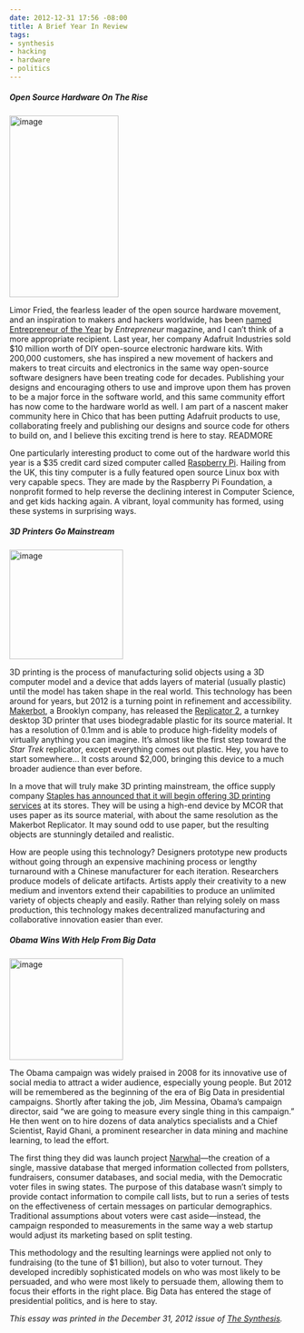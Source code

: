 ```yaml
---
date: 2012-12-31 17:56 -08:00
title: A Brief Year In Review
tags:
- synthesis
- hacking
- hardware
- politics
---
```

##### Open Source Hardware On The Rise

<img class="right" alt="image" height="320" src="https://mattolson-blog.s3.amazonaws.com/limor_fried_sm.jpg" width="192"/>

Limor Fried, the fearless leader of the open source hardware movement, and an inspiration to makers and hackers worldwide, has been [named Entrepreneur of the Year](http://www.entrepreneur.com/article/225213) 
by _Entrepreneur_ magazine, and I can&rsquo;t think of a more appropriate recipient. Last year, her company Adafruit Industries sold $10 million worth of DIY open-source electronic hardware kits. 
With 200,000 customers, she has inspired a new movement of hackers and makers to treat circuits and electronics in the same way open-source software designers have been treating code for decades. 
Publishing your designs and encouraging others to use and improve upon them has proven to be a major force in the software world, and this same community effort has now come to the hardware world 
as well. I am part of a nascent maker community here in Chico that has been putting Adafruit products to use, collaborating freely and publishing our designs and source code for others to build on, 
and I believe this exciting trend is here to stay.
READMORE

One particularly interesting product to come out of the hardware world this year is a $35 credit card sized computer called [Raspberry Pi](http://www.raspberrypi.org/). Hailing from the UK, this 
tiny computer is a fully featured open source Linux box with very capable specs. They are made by the Raspberry Pi Foundation, a nonprofit formed to help reverse the declining interest in 
Computer Science, and get kids hacking again. A vibrant, loyal community has formed, using these systems in surprising ways.

##### 3D Printers Go Mainstream

<img class="right" alt="image" height="193" src="https://mattolson-blog.s3.amazonaws.com/replicator2.png" width="200"/>

3D printing is the process of manufacturing solid objects using a 3D computer model and a device that adds layers of material (usually plastic) until the model has taken shape in the real world. 
This technology has been around for years, but 2012 is a turning point in refinement and accessibility. [Makerbot](http://www.makerbot.com/), a Brooklyn company, has released the 
[Replicator 2](https://store.makerbot.com/replicator2.html), a turnkey desktop 3D printer that uses biodegradable plastic for its source material. It has a resolution of 0.1mm and is able to 
produce high-fidelity models of virtually anything you can imagine. It&rsquo;s almost like the first step toward the _Star Trek_ replicator, except everything comes out plastic. Hey, you have to 
start somewhere&hellip; It costs around $2,000, bringing this device to a much broader audience than ever before.

In a move that will truly make 3D printing mainstream, the office supply company [Staples has announced that it will begin offering 3D printing services](http://blog.makezine.com/2012/12/03/staples-rolling-out-pilot-3d-printing-service/)
at its stores. They will be using a high-end device by MCOR that uses paper as its source material, with about the same resolution as the Makerbot Replicator. It may sound odd to use paper, but the 
resulting objects are stunningly detailed and realistic.

How are people using this technology? Designers prototype new products without going through an expensive machining process or lengthy turnaround with a Chinese manufacturer for each iteration. 
Researchers produce models of delicate artifacts. Artists apply their creativity to a new medium and inventors extend their capabilities to produce an unlimited variety of objects cheaply and easily. 
Rather than relying solely on mass production, this technology makes decentralized manufacturing and collaborative innovation easier than ever.

##### Obama Wins With Help From Big Data

<img class="right" alt="image" height="179" src="https://mattolson-blog.s3.amazonaws.com/bigdata.png" width="200"/>

The Obama campaign was widely praised in 2008 for its innovative use of social media to attract a wider audience, especially young people. But 2012 will be remembered as the beginning of the era of 
Big Data in presidential campaigns. Shortly after taking the job, Jim Messina, Obama&rsquo;s campaign director, said &ldquo;we are going to measure every single thing in this campaign.&rdquo; 
He then went on to hire dozens of data analytics specialists and a Chief Scientist, Rayid Ghani, a prominent researcher in data mining and machine learning, to lead the effort.

The first thing they did was launch project [Narwhal](http://www.slate.com/articles/news_and_politics/victory_lab/2012/02/project_narwhal_how_a_top_secret_obama_campaign_program_could_change_the_2012_race_.html)&mdash;the 
creation of a single, massive database that merged information collected from pollsters, fundraisers, consumer databases, and social media, with the Democratic voter files in swing states. The purpose of 
this database wasn&rsquo;t simply to provide contact information to compile call lists, but to run a series of tests on the effectiveness of certain messages on particular demographics. Traditional assumptions 
about voters were cast aside&mdash;instead, the campaign responded to measurements in the same way a web startup would adjust its marketing based on split testing.

This methodology and the resulting learnings were applied not only to fundraising (to the tune of $1 billion), but also to voter turnout. They developed incredibly sophisticated models on who was most 
likely to be persuaded, and who were most likely to persuade them, allowing them to focus their efforts in the right place. Big Data has entered the stage of presidential politics, and is here to stay.

_This essay was printed in the December 31, 2012 issue of [The Synthesis](http://synthesisweekly.com/)._
